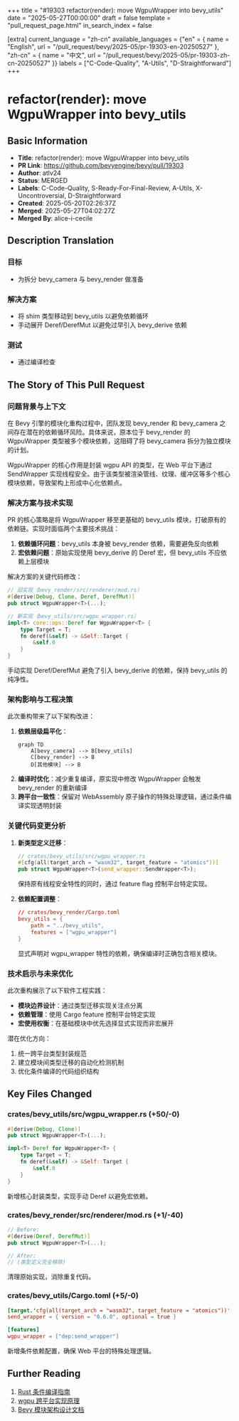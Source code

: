 +++
title = "#19303 refactor(render): move WgpuWrapper into bevy_utils"
date = "2025-05-27T00:00:00"
draft = false
template = "pull_request_page.html"
in_search_index = false

[extra]
current_language = "zh-cn"
available_languages = {"en" = { name = "English", url = "/pull_request/bevy/2025-05/pr-19303-en-20250527" }, "zh-cn" = { name = "中文", url = "/pull_request/bevy/2025-05/pr-19303-zh-cn-20250527" }}
labels = ["C-Code-Quality", "A-Utils", "D-Straightforward"]
+++

# refactor(render): move WgpuWrapper into bevy_utils

## Basic Information
- **Title**: refactor(render): move WgpuWrapper into bevy_utils  
- **PR Link**: https://github.com/bevyengine/bevy/pull/19303  
- **Author**: atlv24  
- **Status**: MERGED  
- **Labels**: C-Code-Quality, S-Ready-For-Final-Review, A-Utils, X-Uncontroversial, D-Straightforward  
- **Created**: 2025-05-20T02:26:37Z  
- **Merged**: 2025-05-27T04:02:27Z  
- **Merged By**: alice-i-cecile  

## Description Translation
### 目标
- 为拆分 bevy_camera 与 bevy_render 做准备

### 解决方案
- 将 shim 类型移动到 bevy_utils 以避免依赖循环
- 手动展开 Deref/DerefMut 以避免过早引入 bevy_derive 依赖

### 测试
- 通过编译检查

## The Story of This Pull Request

### 问题背景与上下文
在 Bevy 引擎的模块化重构过程中，团队发现 bevy_render 和 bevy_camera 之间存在潜在的依赖循环风险。具体来说，原本位于 bevy_render 的 WgpuWrapper 类型被多个模块依赖，这阻碍了将 bevy_camera 拆分为独立模块的计划。

WgpuWrapper 的核心作用是封装 wgpu API 的类型，在 Web 平台下通过 SendWrapper 实现线程安全。由于该类型被渲染管线、纹理、缓冲区等多个核心模块依赖，导致架构上形成中心化依赖点。

### 解决方案与技术实现
PR 的核心策略是将 WgpuWrapper 移至更基础的 bevy_utils 模块，打破原有的依赖链。实现时面临两个主要技术挑战：

1. **依赖循环问题**：bevy_utils 本身被 bevy_render 依赖，需要避免反向依赖
2. **宏依赖问题**：原始实现使用 bevy_derive 的 Deref 宏，但 bevy_utils 不应依赖上层模块

解决方案的关键代码修改：
```rust
// 旧实现（bevy_render/src/renderer/mod.rs）
#[derive(Debug, Clone, Deref, DerefMut)] 
pub struct WgpuWrapper<T>(...);

// 新实现（bevy_utils/src/wgpu_wrapper.rs）
impl<T> core::ops::Deref for WgpuWrapper<T> {
    type Target = T;
    fn deref(&self) -> &Self::Target {
        &self.0
    }
}
```
手动实现 Deref/DerefMut 避免了引入 bevy_derive 的依赖，保持 bevy_utils 的纯净性。

### 架构影响与工程决策
此次重构带来了以下架构改进：

1. **依赖层级扁平化**：
   ```mermaid
   graph TD
       A[bevy_camera] --> B[bevy_utils]
       C[bevy_render] --> B
       D[其他模块] --> B
   ```
2. **编译时优化**：减少重复编译，原实现中修改 WgpuWrapper 会触发 bevy_render 的重新编译
3. **跨平台一致性**：保留对 WebAssembly 原子操作的特殊处理逻辑，通过条件编译实现透明封装

### 关键代码变更分析
1. **新类型定义迁移**：
   ```rust
   // crates/bevy_utils/src/wgpu_wrapper.rs
   #[cfg(all(target_arch = "wasm32", target_feature = "atomics"))]
   pub struct WgpuWrapper<T>(send_wrapper::SendWrapper<T>);
   ```
   保持原有线程安全特性的同时，通过 feature flag 控制平台特定实现。

2. **依赖配置调整**：
   ```toml
   // crates/bevy_render/Cargo.toml
   bevy_utils = { 
       path = "../bevy_utils", 
       features = ["wgpu_wrapper"] 
   }
   ```
   显式声明对 wgpu_wrapper 特性的依赖，确保编译时正确包含相关模块。

### 技术启示与未来优化
此次重构展示了以下软件工程实践：
- **模块边界设计**：通过类型迁移实现关注点分离
- **依赖管理**：使用 Cargo feature 控制平台特定实现
- **宏使用权衡**：在基础模块中优先选择显式实现而非宏展开

潜在优化方向：
1. 统一跨平台类型封装规范
2. 建立模块间类型迁移的自动化检测机制
3. 优化条件编译的代码组织结构

## Key Files Changed

### crates/bevy_utils/src/wgpu_wrapper.rs (+50/-0)
```rust
#[derive(Debug, Clone)]
pub struct WgpuWrapper<T>(...);

impl<T> Deref for WgpuWrapper<T> {
    type Target = T;
    fn deref(&self) -> &Self::Target {
        &self.0
    }
}
```
新增核心封装类型，实现手动 Deref 以避免宏依赖。

### crates/bevy_render/src/renderer/mod.rs (+1/-40)
```rust
// Before:
#[derive(Deref, DerefMut)]
pub struct WgpuWrapper<T>(...);

// After: 
// (类型定义完全移除)
```
清理原始实现，消除重复代码。

### crates/bevy_utils/Cargo.toml (+5/-0)
```toml
[target.'cfg(all(target_arch = "wasm32", target_feature = "atomics"))'.dependencies]
send_wrapper = { version = "0.6.0", optional = true }

[features]
wgpu_wrapper = ["dep:send_wrapper"]
```
新增条件依赖配置，确保 Web 平台的特殊处理逻辑。

## Further Reading
1. [Rust 条件编译指南](https://doc.rust-lang.org/reference/conditional-compilation.html)
2. [wgpu 跨平台实现原理](https://wgpu.rs/architecture/)
3. [Bevy 模块架构设计文档](https://bevyengine.org/learn/book/architecture/)